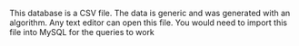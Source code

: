 This database is a CSV file. The data is generic and was generated with an algorithm.
Any text editor can open this file. You would need to import this file into MySQL for the queries to work
